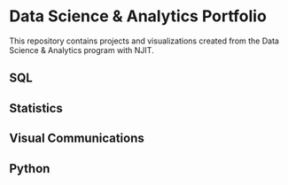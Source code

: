 # Data Science & Analytics Portfolio

This repository contains projects and visualizations created from the Data Science & Analytics program with NJIT.


## SQL


## Statistics


## Visual Communications

## Python
